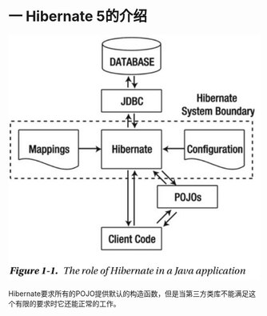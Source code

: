 # 一 Hibernate 5的介绍

![Hibernate的角色](../Image/BeginningHibernate/Hibernate的角色.jpg)

Hibernate要求所有的POJO提供默认的构造函数，但是当第三方类库不能满足这个有限的要求时它还能正常的工作。

